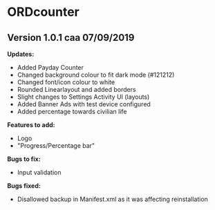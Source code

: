 # ORDcounter

## Version 1.0.1 caa 07/09/2019

**Updates:**
* Added Payday Counter
* Changed background colour to fit dark mode (#121212)
* Changed font/icon colour to white
* Rounded Linearlayout and added borders
* Slight changes to Settings Activity UI (layouts)
* Added Banner Ads with test device configured
* Added percentage towards civilian life

**Features to add:**
* Logo
* "Progress/Percentage bar"

**Bugs to fix:**
* Input validation

**Bugs fixed:**
* Disallowed backup in Manifest.xml as it was affecting reinstallation
